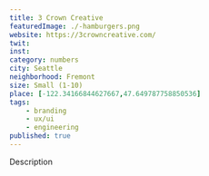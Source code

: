 ```yaml
---
title: 3 Crown Creative
featuredImage: ./-hamburgers.png
website: https://3crowncreative.com/
twit: 
inst: 
category: numbers
city: Seattle
neighborhood: Fremont
size: Small (1-10)
place: [-122.34166844627667,47.649787758850536]
tags:
    - branding
    - ux/ui
    - engineering
published: true
---
```


Description
